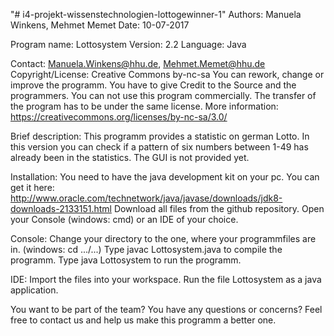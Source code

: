 "# i4-projekt-wissenstechnologien-lottogewinner-1" 
Authors: Manuela Winkens, Mehmet Memet
Date: 10-07-2017

Program name: Lottosystem
Version: 2.2
Language: Java

Contact: Manuela.Winkens@hhu.de, Mehmet.Memet@hhu.de
Copyright/License: Creative Commons by-nc-sa
You can rework, change or improve the programm. 
You have to give Credit to the Source and the programmers.
You can not use this program commercially.
The transfer of the program has to be under the same license.
More information: https://creativecommons.org/licenses/by-nc-sa/3.0/

Brief description: This programm provides a statistic on german Lotto. 
In this version you can check if a pattern of six numbers between 1-49 has
already been in the statistics. The GUI is not provided yet.

Installation: You need to have the java development kit on your pc.
You can get it here: http://www.oracle.com/technetwork/java/javase/downloads/jdk8-downloads-2133151.html
Download all files from the github repository. 
Open your Console (windows: cmd) or an IDE of your choice.

Console:
Change your directory to the one, where your programmfiles are in. (windows: cd .../...)
Type javac Lottosystem.java to compile the programm.
Type java Lottosystem to run the programm.

IDE:
Import the files into your workspace.
Run the file Lottosystem as a java application.

You want to be part of the team?
You have any questions or concerns?
Feel free to contact us and help us make this programm a better one.
